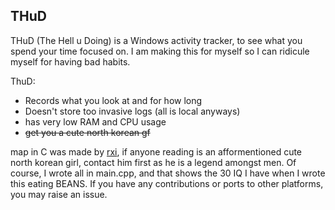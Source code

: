 ## THuD
THuD (The Hell u Doing) is a Windows activity tracker, to see what you spend your time focused on. I am making this for myself so I can ridicule myself for having bad habits.  

ThuD:
 - Records what you look at and for how long 
 - Doesn't store too invasive logs (all is local anyways)
 - has very low RAM and CPU usage
 - ~~get you a cute north korean gf~~

map in C was made by [rxi](https://github.com/rxi), if anyone reading is an afformentioned cute north korean girl, contact him first as he is a legend amongst men. Of course, I wrote all in main.cpp, and that shows the 30 IQ I have when I wrote this eating BEANS. If you have any contributions or ports to other platforms, you may raise an issue.
